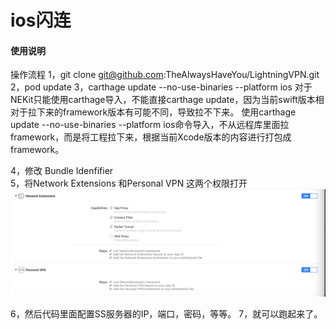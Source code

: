 # ios闪连

#### 使用说明
操作流程
1，git clone git@github.com:TheAlwaysHaveYou/LightningVPN.git
2，pod update
3，carthage update --no-use-binaries --platform ios
        对于NEKit只能使用carthage导入，不能直接carthage update，因为当前swift版本相对于拉下来的framework版本有可能不同，导致拉不下来。 使用carthage update --no-use-binaries --platform ios命令导入，不从远程库里面拉framework，而是将工程拉下来，根据当前Xcode版本的内容进行打包成framework。

4，修改 Bundle Idenfifier  
5，将Network Extensions 和Personal VPN 这两个权限打开
![](https://github.com/TheAlwaysHaveYou/LightningVPN/raw/master/sourse/1563784087757.jpg)

6，然后代码里面配置SS服务器的IP，端口，密码，等等。
7，就可以跑起来了。
